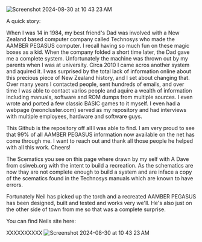 
![Screenshot 2024-08-30 at 10 43 23 AM](https://github.com/user-attachments/assets/9177ab51-449e-42c7-aac5-f42e6c804f5c)

A quick story:

When I was 14 in 1984, my best friend's Dad was involved with a New Zealand based computer company called Technosys who made the AAMBER PEGASUS computer.
I recall having so much fun on these magic boxes as a kid. When the company folded a short time later, the Dad gave me a complete system. Unfortunately the machine was thrown out by my parents when I was at university.
Circa 2010 I came acros another system and aquired it. I was surprised by the total lack of information online about this precious piece of New Zealand history, and I set about changing that.
Over many years I contacted people, sent hundreds of emails, and over time I was able to contact varios people and aquire a wealth of information including manuals, software and ROM dumps from multiple sources. 
I even wrote and ported a few classic BASIC games to it myself. I even had a webpage (neoncluster.com) served as my repository and had interviews with multiple employees, hardware and software guys.

This Github is the repository off all I was able to find. 
I am very proud to see that 99% of all AAMBER PEGASUS information now available on the net has come through me. I want to reach out and thank all those people he helped with all this work. Cheers!

The Scematics you see on this page where drawn by my self with A Dave from osiweb.org with the intent to build a recreation. As the schematics are now thay are not complete enough to build a system and are inface a copy of the scematics found in the Technosys manuals which are known to have errors.

Fortunately Neil has picked up the torch and a recreated AAMBER PEGASUS has been designed, built and tested and works very we'll. He's also just on the other side of town from me so that was a complete surprise.

You can find Neils site here:

XXXXXXXXXX
![Screenshot 2024-08-30 at 10 43 23 AM](https://github.com/user-attachments/assets/a75993c5-9243-4d1c-9abc-0f6aac56ef81)
